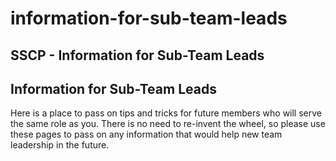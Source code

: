 # information-for-sub-team-leads

## SSCP - Information for Sub-Team Leads

## Information for Sub-Team Leads

Here is a place to pass on tips and tricks for future members who will serve the same role as you. There is no need to re-invent the wheel, so please use these pages to pass on any information that would help new team leadership in the future.&#x20;
